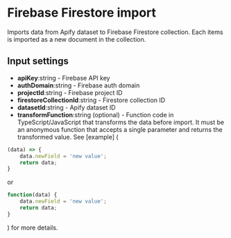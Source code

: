 # Firebase Firestore import

Imports data from Apify dataset to Firebase Firestore collection.
Each items is imported as a new document in the collection.

## Input settings
- **apiKey**:string - Firebase API key
- **authDomain**:string - Firebase auth domain
- **projectId**:string - Firebase project ID
- **firestoreCollectionId**:string - Firestore collection ID
- **datasetId**:string - Apify dataset ID
- **transformFunction**:string (optional) - Function code in TypeScript/JavaScript that transforms the data before import. It must be an anonymous function that accepts a single parameter and returns the transformed value. See [example] ( 
```javascript
(data) => {
    data.newField = 'new value';
    return data;
}
```
or
```javascript
function(data) {
    data.newField = 'new value';
    return data;
}
```
) for more details.










